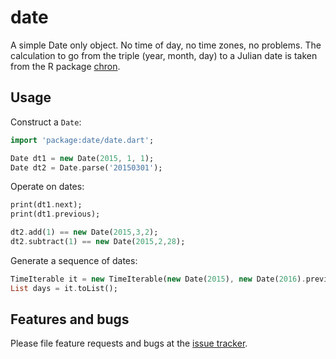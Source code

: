 # date

A simple Date only object.  No time of day, no time zones, no problems.
The calculation to go from the triple (year, month, day) to a Julian
date is taken from the R package [chron](http://CRAN.R-project.org/package=chron).


## Usage

Construct a `Date`:
```dart
import 'package:date/date.dart';

Date dt1 = new Date(2015, 1, 1);
Date dt2 = Date.parse('20150301');
```

Operate on dates:
```dart
print(dt1.next);
print(dt1.previous);

dt2.add(1) == new Date(2015,3,2);
dt2.subtract(1) == new Date(2015,2,28);
```


Generate a sequence of dates:
```dart
TimeIterable it = new TimeIterable(new Date(2015), new Date(2016).previous);
List days = it.toList();
```


## Features and bugs

Please file feature requests and bugs at the [issue tracker][tracker].

[tracker]: https://github.com/thumbert/date/issues
